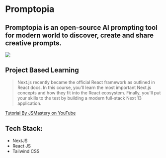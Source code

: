 # Promptopia
## Promptopia is an open-source AI prompting tool for modern world to discover, create and share creative prompts.

![](https://i.imgur.com/SYV1xin.jpg)

## Project Based Learning
> Next.js recently became the official React framework as outlined in React docs. In this course, you'll learn the most important Next.js concepts and how they fit into the React ecosystem. Finally, you'll put your skills to the test by building a modern full-stack Next 13 application.

[Tutorial By JSMastery on YouTube](https://www.youtube.com/watch?v=wm5gMKuwSYk)

## Tech Stack:
- NextJS 
- React JS
- Tailwind CSS